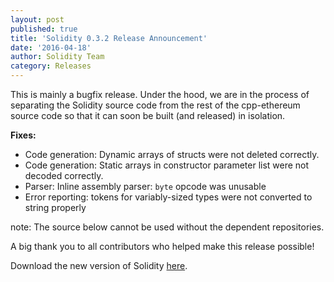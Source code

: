 ```yaml
---
layout: post
published: true
title: 'Solidity 0.3.2 Release Announcement'
date: '2016-04-18'
author: Solidity Team
category: Releases
---
```


This is mainly a bugfix release. Under the hood, we are in the process of separating the Solidity source code from the rest of the cpp-ethereum source code so that it can soon be built (and released) in isolation.

**Fixes:**
- Code generation: Dynamic arrays of structs were not deleted correctly.
- Code generation: Static arrays in constructor parameter list were not decoded correctly.
- Parser: Inline assembly parser: `byte` opcode was unusable
- Error reporting: tokens for variably-sized types were not converted to string properly

note: The source below cannot be used without the dependent repositories.


A big thank you to all contributors who helped make this release possible!

Download the new version of Solidity [here](https://github.com/ethereum/solidity/releases/tag/v0.3.2).
  